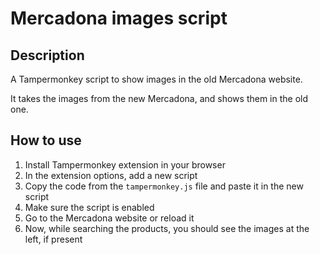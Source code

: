 # Mercadona images script

## Description

A Tampermonkey script to show images in the old Mercadona website.

It takes the images from the new Mercadona, and shows them in the old one.

## How to use

1. Install Tampermonkey extension in your browser
2. In the extension options, add a new script
3. Copy the code from the `tampermonkey.js` file and paste it in the new script
4. Make sure the script is enabled
5. Go to the Mercadona website or reload it
6. Now, while searching the products, you should see the images at the left, if present
